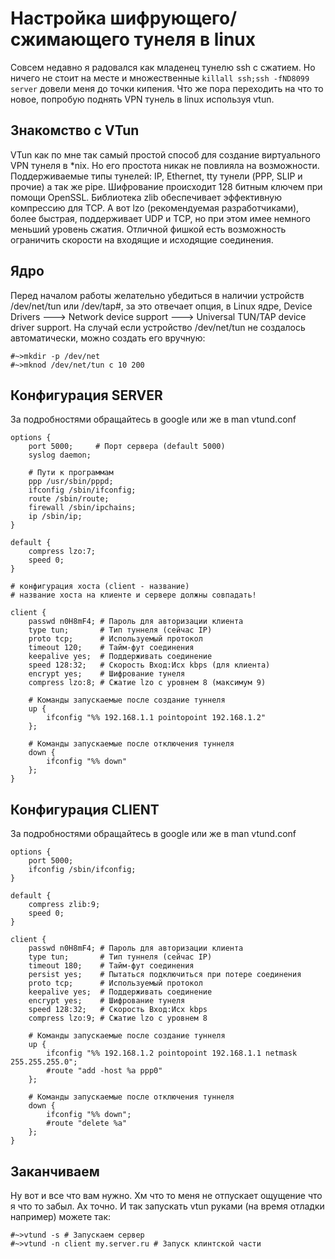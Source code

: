 Настройка шифрующего/сжимающего тунеля в linux
==============================================

Совсем недавно я радовался как младенец тунелю ssh с сжатием. Но ничего не стоит на месте и множественные `killall ssh;ssh -fND8099 server` довели меня до точки кипения. Что же пора переходить на что то новое, попробую поднять VPN тунель в linux используя vtun.

Знакомство с VTun
-----------------

VTun как по мне так самый простой способ для создание виртуального VPN тунеля в \*nix. Но его простота никак не повлияла на возможности. Поддерживаемые типы тунелей: IP, Ethernet, tty тунели (PPP, SLIP и прочие) а так же pipe. Шифрование происходит 128 битным ключем при помощи OpenSSL. Библиотека zlib обеспечивает эффективную компрессию для TCP. А вот lzo (рекомендуемая разработчиками), более быстрая, поддерживает UDP и TCP, но при этом имее немного меньший уровень сжатия. Отличной фишкой есть возможность ограничить скорости на входящие и исходящие соединения.

Ядро
----

Перед началом работы желательно убедиться в наличии устройств /dev/net/tun или /dev/tap#, за это отвечает опция, в Linux ядре, Device Drivers ---> Network device support ---> Universal TUN/TAP device driver support. На случай если устройство /dev/net/tun не создалось автоматически, можно создать его вручную:

	#~>mkdir -p /dev/net
	#~>mknod /dev/net/tun c 10 200

Конфигурация SERVER
-------------------

За подробностями обращайтесь в google или же в man vtund.conf

	options {
		port 5000;     # Порт сервера (default 5000)
		syslog daemon;
		
		# Пути к программам
		ppp /usr/sbin/pppd;
		ifconfig /sbin/ifconfig;
		route /sbin/route;
		firewall /sbin/ipchains;
		ip /sbin/ip;
	}
	
	default {
		compress lzo:7;
		speed 0;
	}
	
	# конфигурация хоста (client - название)
	# название хоста на клиенте и сервере должны совпадать!
	
	client {
		passwd n0H8mF4; # Пароль для авторизации клиента
		type tun;       # Тип туннеля (сейчас IP)
		proto tcp;      # Используемый протокол
		timeout 120;    # Тайм-фут соединения
		keepalive yes;  # Поддерживать соединение
		speed 128:32;   # Скорость Вход:Исх kbps (для клиента)
		encrypt yes;    # Шифрование тунеля
		compress lzo:8; # Сжатие lzo с уровнем 8 (максимум 9)
		
		# Команды запускаемые после создание туннеля
		up {
			ifconfig "%% 192.168.1.1 pointopoint 192.168.1.2"
		};
		
		# Команды запускаемые после отключения туннеля
		down {
			ifconfig "%% down"
		};
	}

Конфигурация CLIENT
-------------------

За подробностями обращайтесь в google или же в man vtund.conf

	options {
		port 5000;
		ifconfig /sbin/ifconfig;
	}
	
	default {
		compress zlib:9;
		speed 0;
	}
	
	client {
		passwd n0H8mF4; # Пароль для авторизации клиента
		type tun;       # Тип туннеля (сейчас IP)
		timeout 180;    # Тайм-фут соединения
		persist yes;    # Пытаться подключиться при потере соединения
		proto tcp;      # Используемый протокол
		keepalive yes;  # Поддерживать соединение
		encrypt yes;    # Шифрование тунеля
		speed 128:32;   # Скорость Вход:Исх kbps
		compress lzo:9; # Сжатие lzo с уровнем 8
		
		# Команды запускаемые после создание туннеля
		up {
			ifconfig "%% 192.168.1.2 pointopoint 192.168.1.1 netmask 255.255.255.0";
			#route "add -host %a ppp0"
		};
		
		# Команды запускаемые после отключения туннеля
		down {
			ifconfig "%% down";
			#route "delete %a"
		};
	}


Заканчиваем
-----------

Ну вот и все что вам нужно. Хм что то меня не отпускает ощущение что я что то забыл. Ах точно. И так запускать vtun руками (на время отладки например) можете так:

	#~>vtund -s # Запускаем сервер
	#~>vtund -n client my.server.ru # Запуск клинтской части
